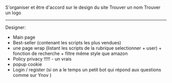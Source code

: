 S'organiser et être d'accord sur le design du site
Trouver un nom
Trouver un logo

-----
Designer:
- Main page
- Best-seller (contenant les scripts les plus vendues)
- une page wrap (listant les scripts de la rubrique selectionner + user)  + fonction de recherche + filtre même style que amazon
- Policy privacy !!!!! - un vrais 
- popup cookie
- Login / register
  (si on a le temps un petit bot qui répond aux questions comme sur Ynov )